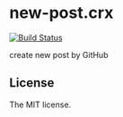 # new-post.crx

[![Build Status](https://travis-ci.org/chocolateorange/new-post.crx.svg?branch=master)](https://travis-ci.org/chocolateorange/new-post.crx)

create new post by GitHub

## License

The MIT license.
